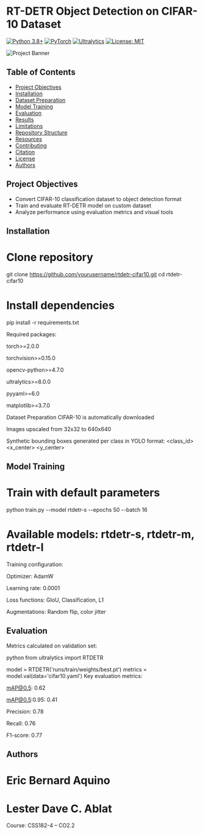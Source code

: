 # RT-DETR Object Detection on CIFAR-10 Dataset

[![Python 3.8+](https://img.shields.io/badge/python-3.8+-blue.svg)](https://www.python.org/downloads/)
[![PyTorch](https://img.shields.io/badge/PyTorch-%23EE4C2C.svg?logo=PyTorch&logoColor=white)](https://pytorch.org/)
[![Ultralytics](https://img.shields.io/badge/Ultralytics-rtdetr-%2300A3FF)](https://ultralytics.com/)
[![License: MIT](https://img.shields.io/badge/License-MIT-yellow.svg)](https://opensource.org/licenses/MIT)

![Project Banner](assets/banner.png)

## Table of Contents
- [Project Objectives](#project-objectives)
- [Installation](#installation)
- [Dataset Preparation](#dataset-preparation)
- [Model Training](#model-training)
- [Evaluation](#evaluation)
- [Results](#results)
- [Limitations](#limitations)
- [Repository Structure](#repository-structure)
- [Resources](#resources)
- [Contributing](#contributing)
- [Citation](#citation)
- [License](#license)
- [Authors](#authors)

## Project Objectives
- Convert CIFAR-10 classification dataset to object detection format
- Train and evaluate RT-DETR model on custom dataset
- Analyze performance using evaluation metrics and visual tools

## Installation

# Clone repository
git clone https://github.com/yourusername/rtdetr-cifar10.git
cd rtdetr-cifar10

# Install dependencies
pip install -r requirements.txt

Required packages:

torch>=2.0.0

torchvision>=0.15.0

opencv-python>=4.7.0

ultralytics>=8.0.0

pyyaml>=6.0

matplotlib>=3.7.0

Dataset Preparation
CIFAR-10 is automatically downloaded

Images upscaled from 32x32 to 640x640

Synthetic bounding boxes generated per class in YOLO format:
<class_id> <x_center> <y_center> <width> <height>

## Model Training

# Train with default parameters
python train.py --model rtdetr-s --epochs 50 --batch 16

# Available models: rtdetr-s, rtdetr-m, rtdetr-l

Training configuration:

Optimizer: AdamW

Learning rate: 0.0001

Loss functions: GIoU, Classification, L1

Augmentations: Random flip, color jitter

## Evaluation

Metrics calculated on validation set:

python
from ultralytics import RTDETR

model = RTDETR('runs/train/weights/best.pt')
metrics = model.val(data='cifar10.yaml')
Key evaluation metrics:

mAP@0.5: 0.62

mAP@0.5:0.95: 0.41

Precision: 0.78

Recall: 0.76

F1-score: 0.77

## Authors
# Eric Bernard Aquino
# Lester Dave C. Ablat


Course: CSS182-4 – CO2.2

